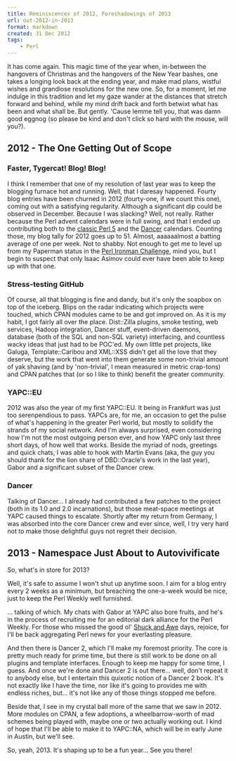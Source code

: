 ```yaml
---
title: Reminiscences of 2012, Foreshadowings of 2013
url: out-2012-in-2013
format: markdown
created: 31 Dec 2012
tags:
    - Perl
---
```


It has come again. This magic time of the year when, in-between the
hangovers of Christmas and the hangovers of the New Year bashes, one takes a
longing look back at the ending year, and make mad plans, wistful wishes and 
grandiose resolutions for the new one. So, for a moment, let me indulge in
this tradition and let my gaze wander at the
distances that stretch forward and behind, while my mind drift back and forth betwixt what has been and what
shall be. But gently. 'Cause lemme tell you, that was damn good eggnog (so
please be kind and don't click so hard with the mouse, will you?).

## 2012 - The One Getting Out of Scope

### Faster, Tygercat! Blog! Blog!

I think I remember that one of my resolution of last year was to
keep the blogging furnace hot and running. Well, that I daresay happened.
Fourty blog entries have been churned in 2012 (fourty-one, if we count this
one), coming out with a satisfying regularity. Although a significant dip could be observed
in December. Because I was slacking? Well, not really. Rather because the Perl
advent calendars were in full swing, and that I ended up contributing both to
the [classic Perl 5](http://perladvent.org/) and the [Dancer](http://advent.perldancer.org/2012) calendars.
Counting those, my blog tally for 2012 goes up to 51. Almost, aaaaaalmost a
batting average of one per week.  Not to shabby. Not enough to get me to level
up from my Paperman status in the [Perl Ironman Challenge](http://www.enlightenedperl.org/ironman.html), mind you, 
but I begin to suspect that only Isaac Asimov could ever have been able to
keep up with that one.

### Stress-testing GitHub

Of course, all that blogging is fine and dandy, but it's only the soapbox on
top of the iceberg.  Blips on the radar indicating which projects were
touched, which CPAN modules came to be and got improved on.  As it is my
habit, I got fairly all over the place. Dist::Zilla plugins, smoke testing, 
web services, Hadoop integration, Dancer stuff, event-driven daemons,
database (both of the SQL and non-SQL variety) interfacing, and countless
wacky ideas that just had to be POC'ed. My own little pet projects, like
Galuga, Template::Caribou and XML::XSS didn't get all the love that they
deserve, but the work that went into them generate some non-trivial amount of yak
shaving (and by 'non-trivial', I mean measured in metric crap-tons) 
and CPAN patches that (or so I like to think) benefit the greater
community.

### YAPC::EU

2012 was also the year of my first YAPC::EU. It being in Frankfurt was just
too serenpendious to pass.  YAPCs are, for me, an occasion to get the pulse of
what's happening in the greater Perl world, but mostly to solidify the strands
of my social network.  And I'm always surprised, even considering how I'm not
the most outgoing person ever, and how YAPC only last three short days, of how
well that works. Beside the myriad of nods, greetings and quick chats, I was
able to hook with Martin Evans (aka, the guy you should thank for the lion
share of DBD::Oracle's work in the last year), Gabor and a significant subset
of the Dancer crew. 

### Dancer

Talking of Dancer... I already had contributed a few patches to the project
(both in its 1.0 and 2.0 incarnations), but those meat-space meetings at YAPC
caused things to escalate. Shortly after my return from Germany, I was
absorbed into the core Dancer crew and ever since, well, I try very hard not
to make those delightful guys not regret their decision. 


## 2013 - Namespace Just About to Autovivificate

So, what's in store for 2013? 

Well, it's safe to assume I won't shut up
anytime soon. I aim for a blog entry every 2 weeks as a minimum, but breaching
the one-a-week would be nice, just to keep the Perl Weekly well furnished.

... talking of which. My chats with Gabor at YAPC also bore fruits, and he's
in the process of recruiting me for an editorial dark alliance for the Perl
Weekly. For those who missed the good ol' [Shuck and Awe](http://www.pythian.com/news/category/perl/shuck-awe/) days, 
rejoice, for
I'll be back aggregating Perl news for your everlasting pleasure.

And then there is Dancer 2, which I'll make my foremost priority. The core is
pretty much ready for prime time, but there is still work to be done on all
plugins and template interfaces. Enough to keep me happy for some time, I
guess. And once we're done and Dancer 2 is out there... well, don't repeat it
to anybody else, but I entertain this quixotic notion of a Dancer 2 book. It's
not exactly like I have the time, nor like it's going to provides me with
endless riches, but... it's not like any of those things stopped me before.

Beside that, I see in my crystal ball more of the same that we saw in 2012.
More modules on CPAN, a few adoptions, a wheelbarrow-worth of mad schemes
being played with, maybe one or two actually working out. I kind of hope 
that I'll be able to make it to YAPC::NA, which will be in early June in
Austin, but we'll see. 

So, yeah, 2013. It's shaping up to be a fun year... See you there!

